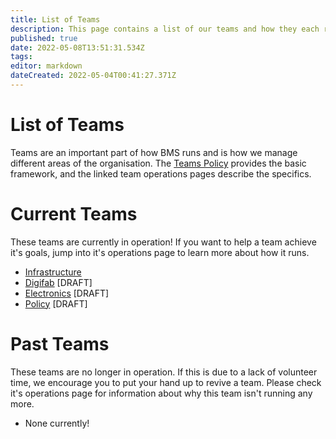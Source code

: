 ```yaml
---
title: List of Teams
description: This page contains a list of our teams and how they each run.
published: true
date: 2022-05-08T13:51:31.534Z
tags: 
editor: markdown
dateCreated: 2022-05-04T00:41:27.371Z
---
```


# List of Teams
Teams are an important part of how BMS runs and is how we manage different areas of the organisation. The [Teams Policy](/policies/teams) provides the basic framework, and the linked team operations pages describe the specifics.

# Current Teams
These teams are currently in operation! If you want to help a team achieve it's goals, jump into it's operations page to learn more about how it runs.

* [Infrastructure](/teams/infrastructure)
* [Digifab](/teams/digifab) [DRAFT]
* [Electronics](/teams/electronics) [DRAFT]
* [Policy](/teams/policy) [DRAFT]

# Past Teams
These teams are no longer in operation. If this is due to a lack of volunteer time, we encourage you to put your hand up to revive a team. Please check it's operations page for information about why this team isn't running any more.
* None currently!